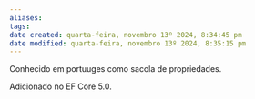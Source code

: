 ```yaml
---
aliases: 
tags: 
date created: quarta-feira, novembro 13º 2024, 8:34:45 pm
date modified: quarta-feira, novembro 13º 2024, 8:35:15 pm
---
```

Conhecido em portuuges como sacola de propriedades.

Adicionado no EF Core 5.0.